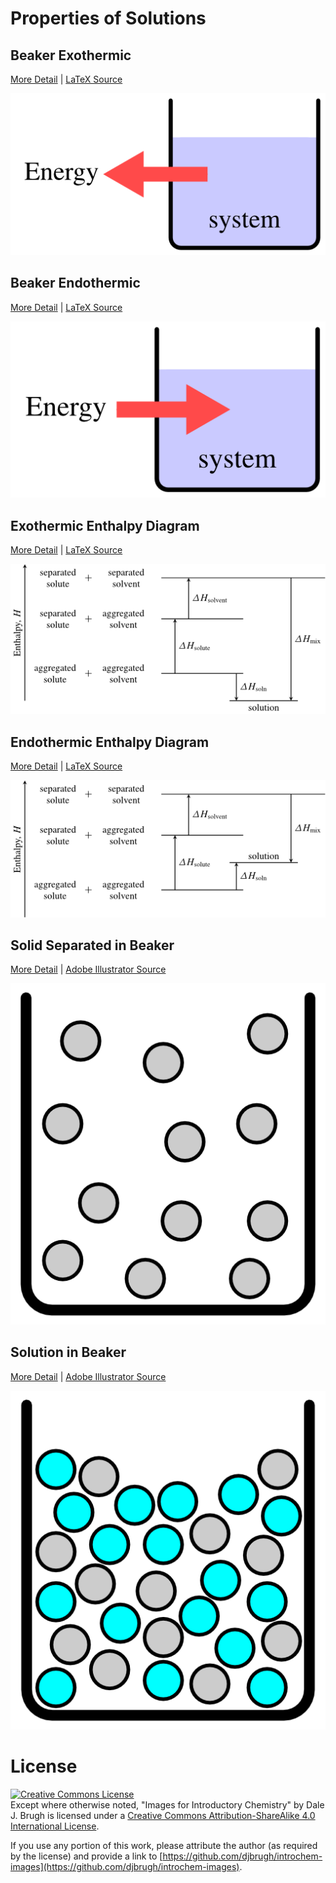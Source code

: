 # Properties of Solutions

## Beaker Exothermic
[More Detail](beaker-exothermic/Readme.md) | [LaTeX Source](beaker-exothermic/beaker-exothermic.tex)

![beaker-exothermic](beaker-exothermic/beaker-exothermic.png)

## Beaker Endothermic
[More Detail](beaker-endothermic/Readme.md) | [LaTeX Source](beaker-endothermic/beaker-endothermic.tex)

![beaker-endothermic](beaker-endothermic/beaker-endothermic.png)

## Exothermic Enthalpy Diagram
[More Detail](exothermic-enthalpy-diagram/Readme.md) | [LaTeX Source](exothermic-enthalpy-diagram/sol-energetics-exothermic.tex)

![sol-energetics-exothermic](exothermic-enthalpy-diagram/sol-energetics-exothermic.png)

## Endothermic Enthalpy Diagram
[More Detail](endothermic-enthalpy-diagram/Readme.md) | [LaTeX Source](endothermic-enthalpy-diagram/sol-energetics-endothermic.tex)

![sol-energetics-endothermic](endothermic-enthalpy-diagram/sol-energetics-endothermic.png)

## Solid Separated in Beaker
[More Detail](solid-separated-in-beaker/Readme.md) | [Adobe Illustrator Source](solid-separated-in-beaker/solid-separated-in-beaker.ai)

![solution-in-beaker](solid-separated-in-beaker/solid-separated-in-beaker.png)

## Solution in Beaker
[More Detail](solution-in-beaker/Readme.md) | [Adobe Illustrator Source](solution-in-beaker/solution-in-beaker.ai)

![solution-in-beaker](solution-in-beaker/solution-in-beaker.png)

# License

[![Creative Commons License][image-1]][1]  
Except where otherwise noted, "Images for Introductory Chemistry" by Dale J. Brugh is licensed under a [Creative Commons Attribution-ShareAlike 4.0 International License][1]. 

If you use any portion of this work, please attribute the author (as required by the license) and provide a link to [https://github.com/djbrugh/introchem-images](https://github.com/djbrugh/introchem-images). 

[1]:    http://creativecommons.org/licenses/by-sa/4.0/

[image-1]:  https://i.creativecommons.org/l/by-sa/4.0/88x31.png